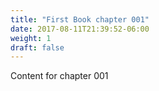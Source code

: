 ```yaml
---
title: "First Book chapter 001"
date: 2017-08-11T21:39:52-06:00
weight: 1
draft: false
---
```

Content for chapter 001
